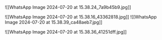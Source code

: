 ![[WhatsApp Image 2024-07-20 at 15.38.24_7a9b45b9.jpg]]


![[WhatsApp Image 2024-07-20 at 15.38.16_43362818.jpg]]
![[WhatsApp Image 2024-07-20 at 15.38.39_ca48aeb7.jpg]]


![[WhatsApp Image 2024-07-20 at 15.38.36_41251dff.jpg]]
